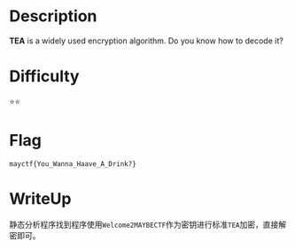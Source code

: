 # Description
**TEA** is a widely used encryption algorithm.
Do you know how to decode it?  

# Difficulty
⭐⭐

# Flag
`mayctf{You_Wanna_Haave_A_Drink?}`

# WriteUp
静态分析程序找到程序使用`Welcome2MAYBECTF`作为密钥进行标准`TEA`加密，直接解密即可。
